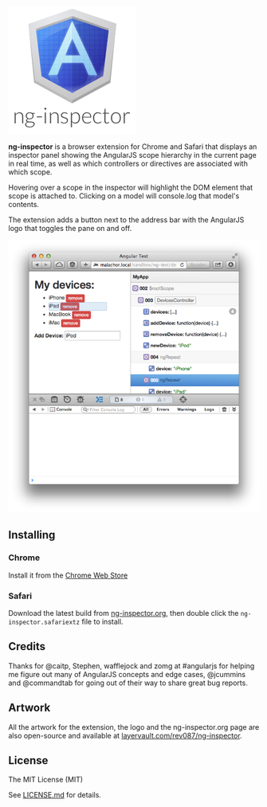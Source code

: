 ![logo](logo.png?raw=true)

__ng-inspector__ is a browser extension for Chrome and Safari that displays an inspector panel showing the AngularJS scope hierarchy in the current page in real time, as well as which controllers or directives are associated with which scope.

Hovering over a scope in the inspector will highlight the DOM element that scope is attached to. Clicking on a model will console.log that model's contents.

The extension adds a button next to the address bar with the AngularJS logo that toggles the pane on and off.

![screenshot](screenshot.png?raw=true)

## Installing

### Chrome

Install it from the [Chrome Web Store](https://chrome.google.com/webstore/detail/ng-inspector/aadgmnobpdmgmigaicncghmmoeflnamj)

### Safari

Download the latest build from [ng-inspector.org](http://ng-inspector.org), then double click the `ng-inspector.safariextz` file to install.

## Credits

Thanks for @caitp, Stephen, wafflejock and zomg at #angularjs for helping me figure out many of AngularJS concepts and edge cases, @jcummins and @commandtab for going out of their way to share great bug reports. 

## Artwork

All the artwork for the extension, the logo and the ng-inspector.org page are also open-source and available at [layervault.com/rev087/ng-inspector](https://layervault.com/rev087/ng-inspector).

## License

The MIT License (MIT)  

See [LICENSE.md](LICENSE.md) for details.
